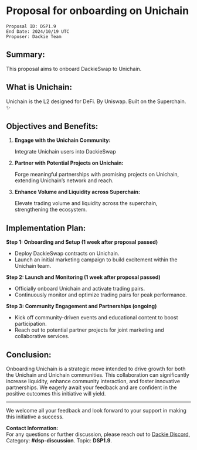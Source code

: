 # Proposal for onboarding on Unichain

```
Proposal ID: DSP1.9
End Date: 2024/10/19 UTC
Proposer: Dackie Team
```

## Summary:
This proposal aims to onboard DackieSwap to Unichain.

## What is Unichain:
Unichain is the L2 designed for DeFi. By Uniswap. Built on the Superchain. ✨

## Objectives and Benefits:
1. **Engage with the Unichain Community:**
   
    Integrate Unichain users into DackieSwap


2. **Partner with Potential Projects on Unichain:**
   
    Forge meaningful partnerships with promising projects on Unichain, extending Unichain’s network and reach.


3. **Enhance Volume and Liquidity across Superchain:**

    Elevate trading volume and liquidity across the superchain, strengthening the ecosystem.

## Implementation Plan:
**Step 1: Onboarding and Setup (1 week after proposal passed)**
- Deploy DackieSwap contracts on Unichain.
- Launch an initial marketing campaign to build excitement within the Unichain team.

**Step 2: Launch and Monitoring (1 week after proposal passed)**
- Officially onboard Unichain and activate trading pairs.
- Continuously monitor and optimize trading pairs for peak performance.

**Step 3: Community Engagement and Partnerships (ongoing)**
- Kick off community-driven events and educational content to boost participation.
- Reach out to potential partner projects for joint marketing and collaborative services.

## Conclusion:
Onboarding Unichain is a strategic move intended to drive growth for both the Unichain and Unichain communities. This collaboration can significantly increase liquidity, enhance community interaction, and foster innovative partnerships. We eagerly await your feedback and are confident in the positive outcomes this initiative will yield.

---

We welcome all your feedback and look forward to your support in making this initiative a success.

**Contact Information:**  
For any questions or further discussion, please reach out to [Dackie Discord](https://discord.com/invite/dackieofficial),  
Category: **#dsp-discussion**. Topic: **DSP1.9**.